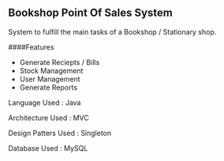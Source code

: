 ## Bookshop Point Of Sales System
System to fulfill the main tasks of a Bookshop / Stationary shop.

####Features
- Generate Reciepts / Bills
- Stock Management
- User Management
- Generate Reports

Language Used : Java

Architecture Used : MVC

Design Patters Used : Singleton

Database Used : MySQL
